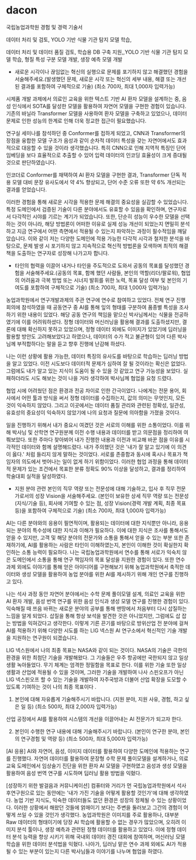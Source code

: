 # dacon


국립농업과학원 경험 및 경력 기술서

데이터 처리 및 검토, YOLO 기반 식물 기관 탐지 모델 학습,


데이터 처리 및 데이터 품질 검토, 학습용 DB 구축 지원,,YOLO 기반 식물 기관 탐지 모델 학습, 형질 특성 구분 모델 개발, 생장 예측 모델 개발 



- 새로운 시각이나 끊임없는 혁신의 실행으로 문제를 포기하지 않고 해결했던 경험을 서술해주세요.(발생했던 문제, 새로운 시각 또는 혁신의 세부 내용, 해결 또는 개선된 결과를 포함하여 구체적으로 기술) (최소 700자, 최대 1,000자 입력가능)

시제품 개발 과제에서 의료인 교육을 위한 텍스트 기반 AI 환자 모델을 설계하는 중, 음성 인식에서 SOTA를 달성한  모델을 활용하여 자연어 모델을 구현한 경험이 있습니다. 기존의 바닐라 Transformer 모델을 사용하여 환자 모델을 구축하고 있었으나, 데이터 문제로 인한 성능의 한계로 인해 더욱 정교한 접근이 필요했습니다. 

 연구실 세미나를 참석하던 중 Conformer를 접하게 되었고, CNN과 Transformer의 장점을 융합한 모델 구조가 음성과 같이 순차적 데이터 특성을 갖는 자연어에서도 효과적으로 대응할 수 있을 것이라 생각했습니다. 특히 CNN으로 인해 지역적 특징인 단어 임베딩을 보다 효율적으로 추출할 수 있어 입력 데이터의 인코딩 효율성이 크게 증대될 것으로 판단하였습니다.

 인코더로 Conformer를 채택하여 AI 환자 모델을 구현한 결과, Transformer 단독 적용 모델 대비 문장 유사도에서 약 4% 향상되고, 단어 수준 오류 또한 약 6% 개선되는 결과를 얻었습니다.

이러한 경험을 통해 새로운 시각을 적용한 문제 해결의 중요성을 실감할 수 있었습니다. 특정 도메인에서 검증된 기술이 다른 분야에서도 유효할 수 있음을 확인하며, 연구자로서 다각적인 시야를 기르는 계기가 되었습니다. 또한, 단순히 성능이 우수한 모델을 선택하는 것이 아니라, 해당 방법론이 어떠한 이유로 실제 성능 개선이 되었는지 면밀히 분석하고 지금 연구에서 어떤 측면에서 적용될 수 있는지 파악하는 과정이 필수적임을 깨달았습니다. 이와 같이 저는 다양한 도메인에 적용 가능한 다각적 시각과 철저한 분석을 바탕으로, 문제 발생 시 포기하지 않고 지속적으로 혁신적 방법론을 모색하며 최적의 해결책을 도출하는 연구자로 성장해 나가고자 합니다.

- 타인의 협력을 이끌어 내거나 타인을 주도적으로 도와서 공동의 목표를 달성했던 경험을 서술해주세요.(공동의 목표, 함께 했던 사람들, 본인의 역할(리더/팔로워), 협업의 어려움과 극복 방법 또는 시너지 발휘를 위한 노력, 목표 달성 여부 및 본인의 기여도를 포함하여 구체적으로 기술) (최소 700자, 최대 1,000자 입력가능)

 농업과학원에서 연구개발과제의 주관 연구에 연수로 참여하고 있었다. 전체 연구 진행 회의에 참석하였을 때 공동연구 중 AI를 통해 잎의 형태를 구분하여 품종별 특성을 조사하기 위한 내용이 있었다. 해당 공동 연구의 책임을 맡으신 박사님께서는 식물을 전공하였기에 이를 어려워하셨다. 정형 데이터와 머신러닝을 활용해 결과를 도출하셨지만, 결론에 대해 확신하지 못하고 있었으며, 정형 데이터 외에도 이미지가 있었기에 딥러닝을 활용할 방안도 고려해보았다고 하였으나, 데이터의 수가 적고 불균형이 있어 다른 박사님께 부적합하다는 말을 듣고 향후 진행에 난감해 하셨다.

 나는 이런 상황에 활용 가능한, 데이터 특징의 유사도를 바탕으로 학습하는 딥러닝 방법을 알고 있었다. 이전 시도보다 데이터적 문제가 심하여 잘 될 것이라는 확신은 없었다. 그럼에도 내가 알고 있는 지식이 도움이 될 수 있을 것 같았고 연구 가능성을 보았다. 실패하더라도 시도 해보는 것이 나을 거라 생각하여 박사님께 협업을 요청 드렸다.
 
협업 시에 어려웠던 점은 환경과 전공 차이로 인한 간극이었다. 나에게는 전문 용어, 회사에서 어떤 툴과 방식을 써서 정형 데이터를 수집하는지, 값의 의미는 무엇인지, 모든 것이 익숙하지 않았다. 그리고 이곳에서는 데이터 품질 관리와 관련된 정확성, 일관성, 유효성의 중요성이 익숙하지 않았기에 나의 요청과 질문에 의아함을 가졌을 것이다.
 
일을 진행하기 위해서 내가 중요시 여겼던 것은 서로의 이해를 위한 소통이었다. 이를 위해 박사님 및 산학연 연구원분께 이전 수행 내용과 데이터를 받고 의문점을 정리하여 여쭤보았다. 또한 주마다 찾아뵈어 내가 진행한 내용과 이전과 비교해 바꾼 점을 이유를 시각적인 데이터와 함께 설명해드렸다. 내가 주의했던 것은 '내가 잘 알고 있기에 이 의견이 옳다.' 처럼 들리지 않게 말하는 것이었다. 서로를 존중함과 동시에 혹시나 목표가 책임자의 의도에서 벗어나는 일이 없게 하기 위함이었다. 이러한 협업 과정을 통해 데이터적 문제가 있는 조건에서 목표한 분류 정확도 90% 이상을 달성하고, 결과를 정리하여 학술대회 실적을 달성하였다. 
 


- 지원 분야 관련 본인의 직무 역량 또는 전문성에 대해 기술하고, 입사 후 직무 전문가로서의 성장 Vision을 서술해주세요.
(본인이 보유한 상세 직무 역량 또는 전문성(지식/기술 등), 회사에 기여할 수 있는 점, 성장 Vision(경력 개발 계획, 최종 목표 등)을 포함하여 구체적으로 기술) 
(최소 700자, 최대 1,000자 입력가능)

 AI는 다른 분야와의 응용이 필연적이며, 활용되는 데이터에 대한 지식뿐만 아니라, 응용되는 분야의 특수성에 대한 지식과 이해가 필요하다. 이에 대한 지식은 조사를 통해서도 얻을 수 있지만, 고객 및 해당 분야의 전문가와 소통을 통해서 얻을 수 있는 부분 또한 존재하기에, AI를 활용하는 사람은 타인이 이해하였는지, 본인이 이해한 것이 확실한지 확인하는 소통 능력이 필요하다. 
 나는 국립농업과학원에서 연수를 통해 서로가 익숙치 않은 도메인에서 소통을 통해 연구 책임자의 목표 달성을 지원한 경험이 있다. 또한 연수 과제 외에도 이야기를 통해 얻은 아이디어를 구현해보기 위해 농업과학원에서 축적한 데이터와 생성 모델을 활용하여 농업 분야를 위한 AI를 제시하기 위해 개인 연구를 진행하고 있다.

 나는 석사 과정 동안 자연어 분야에서는 수학 문제 풀이모델 설계, 의료인 교육을 위한 AI 환자 개발, 음성 번역 연구를 위한 음성 인식과 생성 모델 연구를 진행한 경험이 있다. 익숙해질 때 쯔음 바뀌는 새로운 분야의 공부를 통해 맨땅에서 처음부터 다시 삽질하는 느낌을 알게 되었다. 삽질을 통해 항상 보석을 발견한 것은 아니었지만, 그럼에도 삽 잡는 방법을 익혀갔다고 생각한다. 이렇게 기른 끈기를 바탕으로 방위산업 전 분야에 걸쳐 AI를 적용하기 위해 다양한 시도를 하는 LIG 넥스원 AI 연구소에서 혁신적인 기술 개발을 지원하는 연구원이 되겠습니다.

 LIG 넥스원에서 나의 최종 목표는 NASA와 같이 되는 것이다. NASA의 기술은 극한의 환경을 위한 최첨단 기술을 개발해왔다. 그 기술들은 우주 항공에만 국한되지 않고 일상생활 녹아들었다. 무기 체계는 엄격한 정밀함을 목표로 한다. 이를 위한 기술 또한 일상생활과 산업에 적용될 수 있을 것이며, 그러한 기술을 개발하여 나사 스핀오프가 아닌 LIG 넥스핀오프 할 수 있는 기술을 개발하여 자주국방과 더불어 산업 확장을 도모할 수 있도록 기여하는 것이 나의 최종 목표이다 .




1. 본인에 대해 자유롭게 기술해주시기 바랍니다. (지원 분야, 지원 사유, 경험, 하고 싶은 일 등) (최소 500자, 최대 2,000자 입력가능)

산업 공정에서 AI를 활용하여 시스템의 개선을 이끌어내는 AI 전문가가 되고자 한다. 


2. 본인이 수행한 연구 내용에 대해 기술해주시기 바랍니다. (본인이 연구한 분야, 본인의 연구경험 및 역량 등) (최소 500자, 최대 5,000자 입력가능)

[AI 응용]
AI와 자연어, 음성, 이미지 데이터를 활용하여 다양한 도메인에 적용하는 연구를 진행했다. 자연어 데이터를 활용하여 문장형 수학 문제 풀이모델을 설계하거나, 의료 교육 도메인에서 임상술기 진단을 위한 환자 AI 모델을 구현하였고 음성과 생성 모델을 활용하여 음성 번역 연구를 시도하며 딥러닝 활용 방법을 익혔다.


[성장하기 위한 발걸음과 커뮤니케이션] 
컴퓨터와 거리가 먼 국립농업과학원에서 석사후연구원으로 있는 동안에는 '내가 가진 기술을 어떻게 활용할 것인가'에 대해 생각하였다. 농업 기반 지식도, 익숙한 데이터들도 없던 환경은 성장의 정체될 수 있는 상황이었다. 이러한 상황에서 해왔던 것들에 얽매이기 보다는 주변을 둘러보고 그간의 경험이 어떻게 쓰일 수 있을 것인가 생각했다. 
농업과학원은 이미지를 주로 활용하나, 대부분 Raw 데이터의 형태이기에 당장 AI 학습에 활용할 수 없는 경우가 많았으며, 오히려 이미지 분석 툴이나, 생장 예측과 관련된 정형 데이터를 활용하고 있었다. 이에 정형 데이터 분석 능력을 향상 시키기 위해 국내외 데이터 경진 대회에 참여하며, 머신러닝 모델 학습을 위한 데이터 분석법을 익혔다. 나아가, 딥러닝 맡은 연수 과제 외에도 AI가 적용될 수 있는 부분이 있는지 다른 박사님들과 이야기를 나누며 협업을 하였다.  

